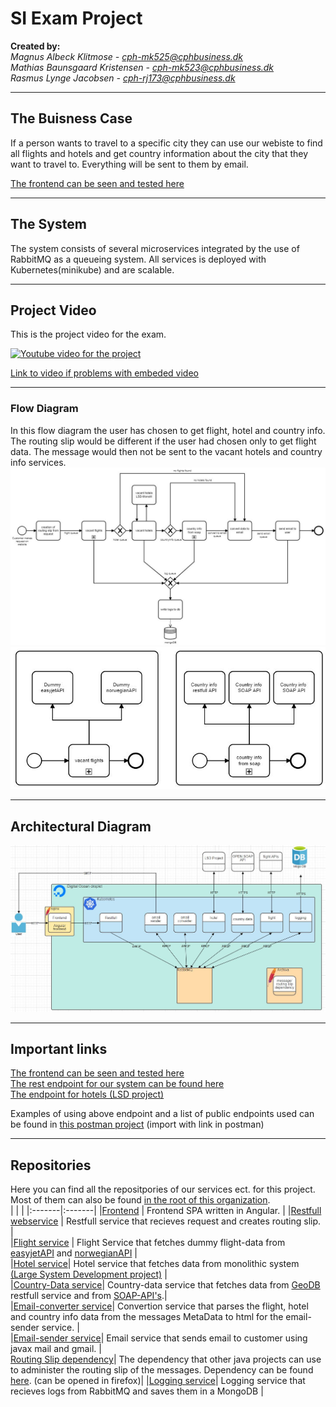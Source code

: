 # SI Exam Project

**Created by:**  
*Magnus Albeck Klitmose - cph-mk525@cphbusiness.dk*  
*Mathias Baunsgaard Kristensen - cph-mk523@cphbusiness.dk*  
*Rasmus Lynge Jacobsen - cph-rj173@cphbusiness.dk*  

* * * 

## The Buisness Case
If a person wants to travel to a specific city they can use our webiste to find all flights and hotels and get country information about the city that they want to travel to.
Everything will be sent to them by email. 

[The frontend can be seen and tested here](http://134.209.254.220/)  

* * * 

## The System 
The system consists of several microservices integrated by the use of RabbitMQ as a queueing system. All services is deployed with Kubernetes(minikube) and are scalable.  

* * *  
## Project Video  
This is the project video for the exam.  

[![Youtube video for the project](https://img.youtube.com/vi/SobeyT5j8Sw/0.jpg)](https://www.youtube.com/watch?v=SobeyT5j8Sw)  
  
[Link to video if problems with embeded video](https://www.youtube.com/watch?v=SobeyT5j8Sw&feature=youtu.be)  

* * *

### Flow Diagram  
In this flow diagram the user has chosen to get flight, hotel and country info.  
The routing slip would be different if the user had chosen only to get flight data. The message would then not be sent to the vacant hotels and country info services.  
![](https://github.com/SoftSiGroupMMR/About/blob/main/Diagrams/Flow_Digagram_new.JPG)  
![](https://github.com/SoftSiGroupMMR/About/blob/main/Diagrams/sub-process.JPG)  
  
  
 * * *  
## Architectural Diagram  
![](https://github.com/SoftSiGroupMMR/About/blob/main/Diagrams/architectural_diagram.JPG)  


* * *
## Important links 
[The frontend can be seen and tested here](http://134.209.254.220/)  
[The rest endpoint for our system can be found here](http://134.209.254.220:30800/travelRequest)  
[The endpoint for hotels (LSD project)](http://206.81.29.87:8069/hotel/rooms)  


Examples of using above endpoint and a list of public endpoints used can be found in [this postman project](https://www.getpostman.com/collections/68358ecb31cb68ae2849) (import with link in postman)


* * * 
## Repositories
Here you can find all the repositpories of our services ect. for this project. Most of them can also be found [in the root of this organization](https://github.com/SoftSiGroupMMR).  
| | |
|:-------|:-------|
|[Frontend](https://github.com/SoftSiGroupMMR/frontend) | Frontend SPA written in Angular. |
|[Restfull webservice](https://github.com/SoftSiGroupMMR/restfull) | Restfull service that recieves request and creates routing slip. |  
|[Flight service](https://github.com/SoftSiGroupMMR/aggregator) | Flight Service that fetches dummy flight-data from [easyjetAPI](https://github.com/SoftSiGroupMMR/easyjetAPI) and [norwegianAPI](https://github.com/SoftSiGroupMMR/norwegianAPI)  |  
|[Hotel service](https://github.com/SoftSiGroupMMR/hotel-fetcher)| Hotel service that fetches data from monolithic system [(Large System Development project)](https://github.com/LargeSystemsDevelopment2020/Moonlodge-Backend) |  
|[Country-Data service](https://github.com/SoftSiGroupMMR/countryData)| Country-data service that fetches data from [GeoDB](http://geodb-cities-api.wirefreethought.com/) restfull service and from [SOAP-API's](https://documenter.getpostman.com/view/8854915/Szf26WHn?version=latest#33a2b225-11a6-48d3-a695-fb0989cc4971).|  
|[Email-converter service](https://github.com/SoftSiGroupMMR/emai-builder)| Convertion service that parses the flight, hotel and country info data from the messages MetaData to html for the email-sender service. |  
|[Email-sender service](https://github.com/SoftSiGroupMMR/email)| Email service that sends email to customer using javax mail and gmail. |  
[Routing Slip dependency](https://github.com/SoftSiGroupMMR/RoutingSlip)| The dependency that other java projects can use to administer the routing slip of the messages.  Dependency can be found [here](http://rasmuslynge.com:8081/#artifact/get.dk.si/routingslip). (can be opened in firefox)|
|[Logging service](https://github.com/SoftSiGroupMMR/LogDB)| Logging service that recieves logs from RabbitMQ and saves them in a MongoDB |  

